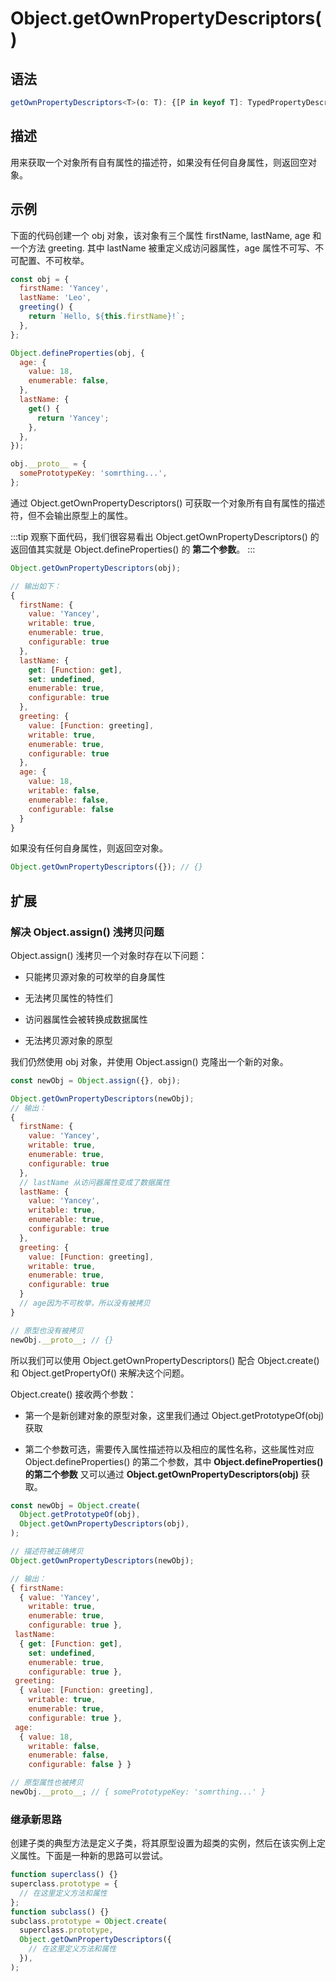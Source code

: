# Object.getOwnPropertyDescriptors() <Badge text="ES8"/>

## 语法

```ts
getOwnPropertyDescriptors<T>(o: T): {[P in keyof T]: TypedPropertyDescriptor<T[P]>} & { [x: string]: PropertyDescriptor };
```

## 描述

用来获取一个对象所有自有属性的描述符，如果没有任何自身属性，则返回空对象。

## 示例

下面的代码创建一个 obj 对象，该对象有三个属性 firstName, lastName, age 和一个方法 greeting. 其中 lastName 被重定义成访问器属性，age 属性不可写、不可配置、不可枚举。

```js
const obj = {
  firstName: 'Yancey',
  lastName: 'Leo',
  greeting() {
    return `Hello, ${this.firstName}!`;
  },
};

Object.defineProperties(obj, {
  age: {
    value: 18,
    enumerable: false,
  },
  lastName: {
    get() {
      return 'Yancey';
    },
  },
});

obj.__proto__ = {
  somePrototypeKey: 'somrthing...',
};
```

通过 Object.getOwnPropertyDescriptors() 可获取一个对象所有自有属性的描述符，但不会输出原型上的属性。

:::tip
观察下面代码，我们很容易看出 Object.getOwnPropertyDescriptors() 的返回值其实就是 Object.defineProperties() 的 **第二个参数**。
:::

```js
Object.getOwnPropertyDescriptors(obj);

// 输出如下：
{
  firstName: {
    value: 'Yancey',
    writable: true,
    enumerable: true,
    configurable: true
  },
  lastName: {
    get: [Function: get],
    set: undefined,
    enumerable: true,
    configurable: true
  },
  greeting: {
    value: [Function: greeting],
    writable: true,
    enumerable: true,
    configurable: true
  },
  age: {
    value: 18,
    writable: false,
    enumerable: false,
    configurable: false
  }
}
```

如果没有任何自身属性，则返回空对象。

```js
Object.getOwnPropertyDescriptors({}); // {}
```

## 扩展

### 解决 Object.assign() 浅拷贝问题

Object.assign() 浅拷贝一个对象时存在以下问题：

- 只能拷贝源对象的可枚举的自身属性

- 无法拷贝属性的特性们

- 访问器属性会被转换成数据属性

- 无法拷贝源对象的原型

我们仍然使用 obj 对象，并使用 Object.assign() 克隆出一个新的对象。

```js
const newObj = Object.assign({}, obj);

Object.getOwnPropertyDescriptors(newObj);
// 输出：
{
  firstName: {
    value: 'Yancey',
    writable: true,
    enumerable: true,
    configurable: true
  },
  // lastName 从访问器属性变成了数据属性
  lastName: {
    value: 'Yancey',
    writable: true,
    enumerable: true,
    configurable: true
  },
  greeting: {
    value: [Function: greeting],
    writable: true,
    enumerable: true,
    configurable: true
  }
  // age因为不可枚举，所以没有被拷贝
}

// 原型也没有被拷贝
newObj.__proto__; // {}
```

所以我们可以使用 Object.getOwnPropertyDescriptors() 配合 Object.create() 和 Object.getPropertyOf() 来解决这个问题。

Object.create() 接收两个参数：

- 第一个是新创建对象的原型对象，这里我们通过 Object.getPrototypeOf(obj) 获取

- 第二个参数可选，需要传入属性描述符以及相应的属性名称，这些属性对应 Object.defineProperties() 的第二个参数，其中 **Object.defineProperties() 的第二个参数** 又可以通过 **Object.getOwnPropertyDescriptors(obj)** 获取。

```js
const newObj = Object.create(
  Object.getPrototypeOf(obj),
  Object.getOwnPropertyDescriptors(obj),
);

// 描述符被正确拷贝
Object.getOwnPropertyDescriptors(newObj);

// 输出：
{ firstName:
  { value: 'Yancey',
    writable: true,
    enumerable: true,
    configurable: true },
 lastName:
  { get: [Function: get],
    set: undefined,
    enumerable: true,
    configurable: true },
 greeting:
  { value: [Function: greeting],
    writable: true,
    enumerable: true,
    configurable: true },
 age:
  { value: 18,
    writable: false,
    enumerable: false,
    configurable: false } }

// 原型属性也被拷贝
newObj.__proto__; // { somePrototypeKey: 'somrthing...' }
```

### 继承新思路

创建子类的典型方法是定义子类，将其原型设置为超类的实例，然后在该实例上定义属性。下面是一种新的思路可以尝试。

```js
function superclass() {}
superclass.prototype = {
  // 在这里定义方法和属性
};
function subclass() {}
subclass.prototype = Object.create(
  superclass.prototype,
  Object.getOwnPropertyDescriptors({
    // 在这里定义方法和属性
  }),
);
```
